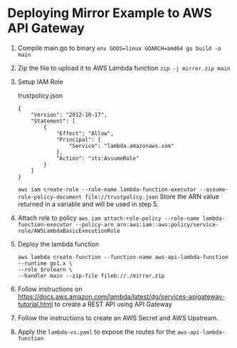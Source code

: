 # Deploying Mirror Example to AWS API Gateway

1. Compile main.go to binary
    `env GOOS=linux GOARCH=amd64 go build -o main`
2. Zip the file to upload it to AWS Lambda function
    `zip -j mirror.zip main`
3. Setup IAM Role

    trustpolicy.json
    ```
    {
        "Version": "2012-10-17",
        "Statement": [
            {
                "Effect": "Allow",
                "Principal": {
                    "Service": "lambda.amazonaws.com"
                },
                "Action": "sts:AssumeRole"
            }
        ]
    }
    ```
    `aws iam create-role --role-name lambda-function-executor --assume-role-policy-document file://trustpolicy.json`
    Store the ARN value returned in a variable and will be used in step 5.
4. Attach role to policy
    `aws iam attach-role-policy --role-name lambda-function-executor --policy-arn arn:aws:iam::aws:policy/service-role/AWSLambdaBasicExecutionRole`
5. Deploy the lambda function
    ```
    aws lambda create-function --function-name aws-api-lambda-function --runtime go1.x \
    --role $rolearn \
    --handler main --zip-file fileb://./mirror.zip
    ```
6. Follow instructions on https://docs.aws.amazon.com/lambda/latest/dg/services-apigateway-tutorial.html to create a REST API using API Gateway

7. Follow the instructions to create an AWS Secret and AWS Upstream.
8. Apply the `lambda-vs.yaml` to expose the routes for the `aws-api-lambda-function`